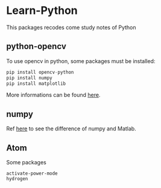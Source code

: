 # Learn-Python
This packages recodes come study notes of Python

## python-opencv
To use opencv in python, some packages must be installed:
```python
pip install opencv-python
pip install numpy
pip install matplotlib
```
More informations can be found [here](http://docs.opencv.org/3.0-beta/doc/py_tutorials/py_tutorials.html).

## numpy
Ref [here](https://docs.scipy.org/doc/numpy-dev/user/numpy-for-matlab-users.html) to see the difference of numpy and Matlab.

## Atom
Some packages
```
activate-power-mode
hydrogen
```
